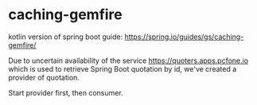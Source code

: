 # caching-gemfire
kotlin version of spring boot guide: https://spring.io/guides/gs/caching-gemfire/

Due to uncertain availability of the service https://quoters.apps.pcfone.io which is used to retrieve Spring Boot quotation by id, we've created a provider of quotation.

Start provider first, then consumer.

